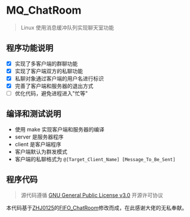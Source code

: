 # MQ_ChatRoom

> Linux 使用消息缓冲队列实现聊天室功能

## 程序功能说明

- [x] 实现了多客户端的群聊功能
- [x] 实现了客户端双方的私聊功能
- [x] 私聊对象通过客户端的用户名进行标识
- [x] 完善了客户端和服务器的退出方式
- [ ] 优化代码，避免进程进入"忙等"

## 编译和测试说明

* 使用 make 实现客户端和服务器的编译
* server 是服务器程序
* client 是客户端程序
* 客户端默认为群发模式
* 客户端的私聊格式为 `@[Target_Client_Name] [Message_To_Be_Sent]`

## 程序代码

> 源代码遵循 [GNU General Public License v3.0](https://gitee.com/luoboQAQ/MQ_ChatRoom/blob/master/LICENSE) 开源许可协议

本代码基于[ZHJ0125](https://gitee.com/zhj0125)的[FIFO_ChatRoom](https://gitee.com/zhj0125/FIFO_ChatRoom)修改而成，在此感谢大佬的无私奉献。

